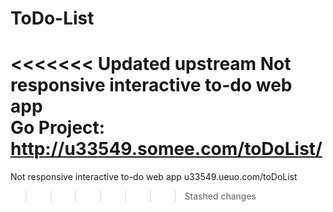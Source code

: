 # ToDo-List
<<<<<<< Updated upstream
 Not responsive interactive to-do web app  
 Go Project: http://u33549.somee.com/toDoList/
=======
 Not responsive interactive to-do web app
 u33549.ueuo.com/toDoList
>>>>>>> Stashed changes
